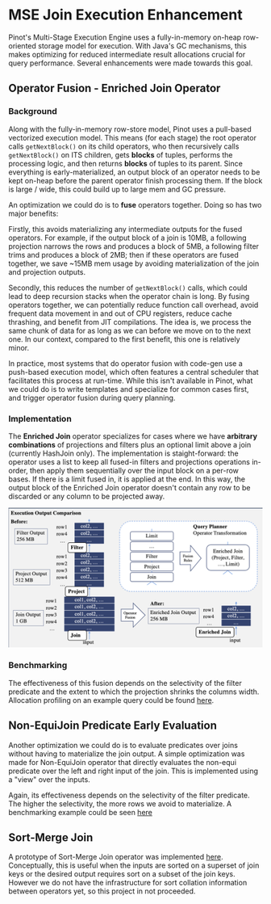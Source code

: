 # MSE Join Execution Enhancement

Pinot's Multi-Stage Execution Engine uses a fully-in-memory on-heap row-oriented storage model for execution. With 
Java's GC mechanisms, this makes optimizing for reduced intermediate result allocations crucial for query performance. 
Several enhancements were made towards this goal.

## Operator Fusion - Enriched Join Operator

### Background

Along with the fully-in-memory row-store model, Pinot uses a pull-based vectorized execution model. 
This means (for each stage) the root operator calls `getNextBlock()` on its child operators, 
who then recursively calls `getNextBlock()` on ITS children, gets **blocks** of tuples, performs the processing logic, 
and then returns **blocks** of tuples to its parent. Since everything is early-materialized, an output block of an 
operator needs to be kept on-heap before the parent operator finish processing them. If the block is large / wide, 
this could build up to large mem and GC pressure.

An optimization we could do is to **fuse** operators together. Doing so has two major benefits:

Firstly, this avoids materializing any intermediate outputs for the fused operators. For example, if the output block of a join
is 10MB, a following projection narrows the rows and produces a block of 5MB, a following filter trims and produces a block of 2MB; 
then if these operators are fused together, we save ~15MB mem usage by avoiding materialization of the join and projection outputs.

Secondly, this reduces the number of `getNextBlock()` calls, which could lead to deep recursion stacks when the operator chain is long.
By fusing operators together, we can potentially reduce function call overhead, avoid frequent data movement in and out of CPU registers, 
reduce cache thrashing, and benefit from JIT compilations. The idea is, we process the same chunk of data for as long as we can 
before we move on to the next one. In our context, compared to the first benefit, this one is relatively minor.

In practice, most systems that do operator fusion with code-gen use a push-based execution model, which often features a central 
scheduler that facilitates this process at run-time. While this isn't available in Pinot, what we could do is to write templates and 
specialize for common cases first, and trigger operator fusion during query planning.

### Implementation

The **Enriched Join** operator specializes for cases where we have **arbitrary combinations** of projections and filters plus an optional limit above
a join (currently HashJoin only). The implementation is staight-forward: the operator uses a list to keep all fused-in filters and projections 
operations in-order, then apply them sequentially over the input block on a per-row bases. If there is a limit fused in, it is applied at the end. 
In this way, the output block of the Enriched Join operator doesn't contain any row to be discarded or any column to be projected away.

![Enriched join illustration](../resources/enriched-join.png)

### Benchmarking

The effectiveness of this fusion depends on the selectivity of the filter predicate and the extent to which the projection shrinks the 
columns width. Allocation profiling on an example query could be found [here](https://github.com/apache/pinot/pull/16123).

## Non-EquiJoin Predicate Early Evaluation

Another optimization we could do is to evaluate predicates over joins without having to materialize the join output. A simple optimization was made 
for Non-EquiJoin operator that directly evaluates the non-equi predicate over the left and right input of the join. This is implemented using a "view" 
over the inputs.

Again, its effectiveness depends on the selectivity of the filter predicate. The higher the selectivity, the more rows we avoid to materialize. 
A benchmarking example could be seen [here](https://github.com/apache/pinot/pull/16152)

## Sort-Merge Join

A prototype of Sort-Merge Join operator was implemented [here](https://github.com/apache/pinot/pull/16213). Conceptually, this is useful when the inputs are 
sorted on a superset of join keys or the desired output requires sort on a subset of the join keys. However we do not have the infrastructure for sort collation 
information between operators yet, so this project in not proceeded.


